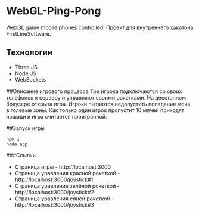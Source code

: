 # WebGL-Ping-Pong
WebGL game mobile phones controlled.
Проект для внутреннего хакатона FirstLineSoftware.

## Технологии
* Three JS
* Node JS
* WebSockets

##Описание игрового процесса
Три игрока подключаются со своих телефонов к серверу и управляют своими рокетками. На десктопном браузере открыта игра. Игроки пытаются недопустить попадания меча в голевые зоны. Как только один игрок пропустит 10 мячей приходят лошади и игра считается проигранной.

##Запуск игры
````
npm i
node app
````

###Ссылки
* Страница игры - http://localhost:3000
* Страница уравления красной рокеткой - http://localhost:3000/joystick#1
* Страница уравления зелёной рокеткой - http://localhost:3000/joystick#2
* Страница уравления синей рокеткой - http://localhost:3000/joystick#3
